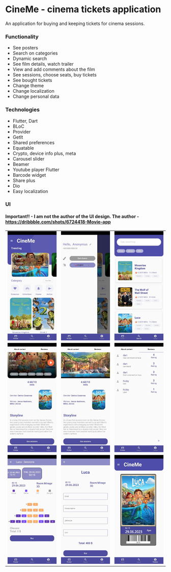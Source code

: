 # CineMe - cinema tickets application
An application for buying and keeping tickets for cinema sessions.

### Functionality
- See posters
- Search on categories
- Dynamic search
- See film details, watch trailer
- View and add comments about the film
- See sessions, choose seats, buy tickets
- See bought tickets
- Change theme
- Change localization
- Change personal data 

### Technologies
- Flutter, Dart
- BLoC
- Provider
- GetIt
- Shared preferences
- Equatable
- Crypto, device info plus, meta
- Carousel slider
- Beamer
- Youtube player Flutter
- Barcode widget
- Share plus
- Dio
- Easy localization

### UI
#### Important!! - I am not the author of the UI design. The author - https://dribbble.com/shots/6724418-Movie-app

<table>
  <tr>
    <td align="center">
      <img src="./assets/readme/img.png" width="270" />
    </td>
    <td align="center">
      <img src="./assets/readme/img_1.png" width="270" />
    </td>
    <td align="center">
      <img src="./assets/readme/img_2.png" width="270" />
    </td>
  </tr>
  <tr>
    <td align="center">
      <img src="./assets/readme/img_3.png" width="270" />
    </td>
     <td align="center">
      <img src="./assets/readme/img_4.png" width="270" />
    </td>
    <td align="center">
      <img src="./assets/readme/img_5.png" width="270" />
    </td>
  </tr>
  <tr>
    <td align="center">
      <img src="./assets/readme/img_6.png" width="270" />
    </td>
    <td align="center">
      <img src="./assets/readme/img_7.png" width="270" />
    </td>
    <td align="center">
      <img src="./assets/readme/img_8.png" width="270" />
    </td>
  </tr>
</table>
